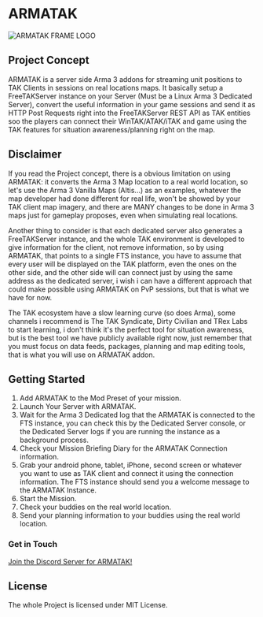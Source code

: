 # ARMATAK

![ARMATAK FRAME LOGO](./files/picture.png)

## Project Concept

ARMATAK is a server side Arma 3 addons for streaming unit positions to TAK Clients in sessions on real locations maps. It basically setup a FreeTAKServer instance on your Server (Must be a Linux Arma 3 Dedicated Server), convert the useful information in your game sessions and send it as HTTP Post Requests right into the FreeTAKServer REST API as TAK entities soo the players can connect their WinTAK/ATAK/iTAK and game using the TAK features for situation awareness/planning right on the map.

## Disclaimer

If you read the Project concept, there is a obvious limitation on using ARMATAK: it converts the Arma 3 Map location to a real world location, so let's use the Arma 3 Vanilla Maps (Altis...) as an examples, whatever the map developer had done different for real life, won't be showed by your TAK client map imagery, and there are MANY changes to be done in Arma 3 maps just for gameplay proposes, even when simulating real locations.  

Another thing to consider is that each dedicated server also generates a FreeTAKServer instance, and the whole TAK environment is developed to give information for the client, not remove information, so by using ARMATAK, that points to a single FTS instance, you have to assume that every user will be displayed on the TAK platform, even the ones on the other side, and the other side will can connect just by using the same address as the dedicated server, i wish i can have a different approach that could make possible using ARMATAK on PvP sessions, but that is what we have for now.

The TAK ecosystem have a slow learning curve (so does Arma), some channels i recommend is The TAK Syndicate, Dirty Civilian and TRex Labs to start learning, i don't think it's the perfect tool for situation awareness, but is the best tool we have publicly available right now, just remember that you must focus on data feeds, packages, planning and map editing tools, that is what you will use on ARMATAK addon.

## Getting Started

1. Add ARMATAK to the Mod Preset of your mission.
2. Launch Your Server with ARMATAK.
3. Wait for the Arma 3 Dedicated log that the ARMATAK is connected to the FTS instance, you can check this by the Dedicated Server console, or the Dedicated Server logs if you are running the instance as a background process.
4. Check your Mission Briefing Diary for the ARMATAK Connection information.
5. Grab your android phone, tablet, iPhone, second screen or whatever you want to use as TAK client and connect it using the connection information. The FTS instance should send you a welcome message to the ARMATAK Instance.
6. Start the Mission.
7. Check your buddies on the real world location.
8. Send your planning information to your buddies using the real world location.

### Get in Touch

[Join the Discord Server for ARMATAK!](https://discord.gg/aZK9VSJ8)

## License

The whole Project is licensed under MIT License.
